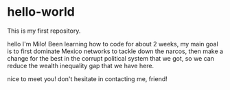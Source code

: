 # hello-world
This is my first repository.

hello I'm Milo! Been learning how to code for about 2 weeks, my main goal is to first dominate Mexico networks to tackle down the narcos, then make a change for the best in the corrupt political system that we got, so we can reduce the wealth inequality gap that we have here.

nice to meet you! don't hesitate in contacting me, friend!
